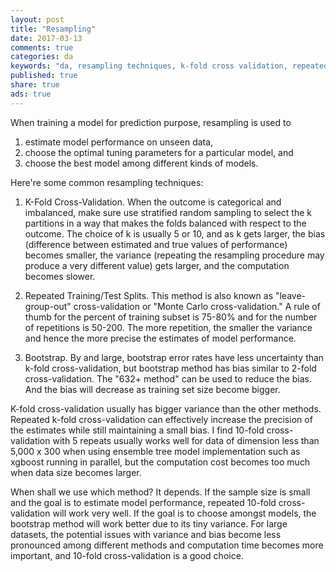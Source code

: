 ```yaml
---
layout: post
title: "Resampling"
date: 2017-03-13
comments: true
categories: da
keywords: "da, resampling techniques, k-fold cross validation, repeated training/test splits, bootstrap, variance and bias trade-off, efficiency, when to use which resampling method"
published: true
share: true
ads: true
---
```


When training a model for prediction purpose, resampling is used to 

1. estimate model performance on unseen data,
2. choose the optimal tuning parameters for a particular model, and
3. choose the best model among different kinds of models.

Here're some common resampling techniques:

1. K-Fold Cross-Validation. When the outcome is categorical and imbalanced, make sure use stratified random sampling to select the k partitions in a way that makes the folds balanced with respect to the outcome. The choice of k is usually 5 or 10, and as k gets larger, the bias (difference between estimated and true values of performance) becomes smaller, the variance (repeating the resampling procedure may produce a very different value) gets larger, and the computation becomes slower.

2. Repeated Training/Test Splits. This method is also known as "leave-group-out" cross-validation or "Monte Carlo cross-validation." A rule of thumb for the percent of training subset is 75-80% and for the number of repetitions is 50-200. The more repetition, the smaller the variance and hence the more precise the estimates of model performance.

3. Bootstrap. By and large, bootstrap error rates have less uncertainty than k-fold cross-validation, but bootstrap method has bias similar to 2-fold cross-validation. The "632+ method" can be used to reduce the bias. And the bias will decrease as training set size become bigger. 

K-fold cross-validation usually has bigger variance than the other methods. Repeated k-fold cross-validation can  effectively increase the precision of the estimates while still maintaining a small bias. I find 10-fold cross-validation with 5 repeats usually works well for data of dimension less than 5,000 x 300 when using ensemble tree model implementation such as xgboost running in parallel, but the computation cost becomes too much when data size becomes larger. 

When shall we use which method? It depends. If the sample  size is small and the goal is to estimate model performance, repeated 10-fold cross-validation will work very well. If the goal is to choose amongst models, the bootstrap method will work better due to its tiny variance. For large datasets, the potential issues with variance and bias become less pronounced among different methods and computation time becomes more important, and 10-fold cross-validation is a good choice.


